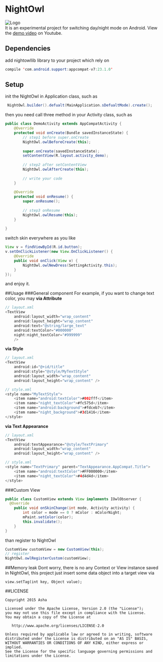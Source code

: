 # NightOwl
![Logo](https://raw.githubusercontent.com/ashqal/NightOwl/master/app/src/main/res/mipmap-xxxhdpi/ic_launcher.png)
</br>
It is an experimental project for switching day/night mode on Android.
View the [demo video](https://youtu.be/TV2_zAm446Q) on Youtube.

## Dependencies
add nightowllib library to your project which rely on
```java
compile 'com.android.support:appcompat-v7:23.1.0'
```

## Setup
init the NightOwl in Application class, such as
```java
 NightOwl.builder().defualt(MainApplication.sDefualtMode).create();
```
then you need call three method in your Activity class, such as
```java
public class DemoActivity extends AppCompatActivity {
    @Override
    protected void onCreate(Bundle savedInstanceState) {
        // step1 before super.onCreate
        NightOwl.owlBeforeCreate(this);
        
        super.onCreate(savedInstanceState);
        setContentView(R.layout.activity_demo);
        
        // step2 after setContentView
        NightOwl.owlAfterCreate(this);
        
        // write your code
    }
    
    @Override
    protected void onResume() {
        super.onResume();
        
        // step3 onResume
        NightOwl.owlResume(this);
    }
    
}
```

switch skin everywhere as you like
```java
View v = findViewById(R.id.button);
v.setOnClickListener(new View.OnClickListener() {
    @Override
    public void onClick(View v) {
        NightOwl.owlNewDress(SettingActivity.this);
    }
});
```
and enjoy it.

##Usage
###General component
For example, if you want to change text color, you may 
**via Attribute**
```java
// layout.xml
<TextView
    android:layout_width="wrap_content"
    android:layout_height="wrap_content"
    android:text="@string/large_text"
    android:textColor="#000000"
    night:night_textColor="#999999"
    />
```
**via Style**
```java
// layout.xml
<TextView
    android:id="@+id/title"
    android:style="@style/MyTextStyle"
    android:layout_width="wrap_content"
    android:layout_height="wrap_content" />
```
```java
// style.xml
<style name="MyTextStyle">
    <item name="android:textColor">#002fff</item>
    <item name="night_textColor">#fc575d</item>
    <item name="android:background">#fdceb7</item>
    <item name="night_background">#3d1416</item>
</style>
```
**via Text Appearance**
```java
// layout.xml
<TextView
    android:textAppearance="@style/TextPrimary"
    android:layout_width="wrap_content"
    android:layout_height="wrap_content" />
```
```java
// style.xml
<style name="TextPrimary" parent="TextAppearance.AppCompat.Title">
    <item name="android:textColor">#FF000000</item>
    <item name="night_textColor">#4d4d4d</item>
</style>
```

###Custom View
```java
public class CustomView extends View implements IOwlObserver {
  @Override
    public void onSkinChange(int mode, Activity activity) {
        int color = mode == 0 ? mColor : mColorNight;
        mPaint.setColor(color);
        this.invalidate();
    }
}
```
than register to NightOwl
```java
CustomView customView = new CustomView(this);
// register
NightOwl.owlRegisterCustom(customView);
```

##Memory leak
Dont worry, there is no any Context or View instance saved in NightOwl, this project just insert some data object into a target view via
```
view.setTag(int key, Object value);
```

##LICENSE
```
Copyright 2015 Asha

Licensed under the Apache License, Version 2.0 (the "License");
you may not use this file except in compliance with the License.
You may obtain a copy of the License at

   http://www.apache.org/licenses/LICENSE-2.0

Unless required by applicable law or agreed to in writing, software
distributed under the License is distributed on an "AS IS" BASIS,
WITHOUT WARRANTIES OR CONDITIONS OF ANY KIND, either express or implied.
See the License for the specific language governing permissions and
limitations under the License.
```

